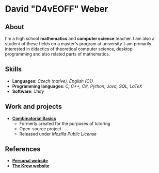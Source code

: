 # David "D4vEOFF" Weber

## About
I'm a high school **mathematics** and **computer science** teacher. I am also a student of these fields on a master's program at university. I am primarily interested in didactics of theoretical computer science, desktop programming and also related parts of mathematics.

## Skills
- **Languages**: _Czech (native), English (C1)_
- **Programming languages**: _C, C++, C#, Python, Java, SQL, LaTeX_
- **Software**: _Unity_

## Work and projects
- [**Combinatorial Basics**](https://github.com/D4vEOFF/Combinatorial-Basics)
  - Formerly created for the purposes of tutoring
  - Open-source project
  - Released under *Mozilla Public License*

## References
- [**Personal website**](https://d4veoff.thekrew.app/)
- [**The Krew website**](https://thekrew.app/)
